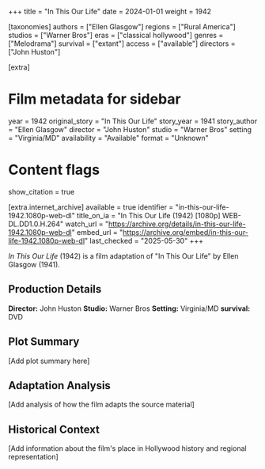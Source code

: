 +++
title = "In This Our Life"
date = 2024-01-01
weight = 1942

[taxonomies]
authors = ["Ellen Glasgow"]
regions = ["Rural America"]
studios = ["Warner Bros"]
eras = ["classical hollywood"]
genres = ["Melodrama"]
survival = ["extant"]
access = ["available"]
directors = ["John Huston"]

[extra]
# Film metadata for sidebar
year = 1942
original_story = "In This Our Life"
story_year = 1941
story_author = "Ellen Glasgow"
director = "John Huston"
studio = "Warner Bros"
setting = "Virginia/MD"
availability = "Available"
format = "Unknown"

# Content flags
show_citation = true

[extra.internet_archive]
available = true
identifier = "in-this-our-life-1942.1080p-web-dl"
title_on_ia = "In This Our Life (1942) [1080p] WEB-DL.DD1.0.H.264"
watch_url = "https://archive.org/details/in-this-our-life-1942.1080p-web-dl"
embed_url = "https://archive.org/embed/in-this-our-life-1942.1080p-web-dl"
last_checked = "2025-05-30"
+++

*In This Our Life* (1942) is a film adaptation of "In This Our Life" by Ellen Glasgow (1941).

## Production Details

**Director:** John Huston
**Studio:** Warner Bros
**Setting:** Virginia/MD
**survival:** DVD

## Plot Summary

[Add plot summary here]

## Adaptation Analysis

[Add analysis of how the film adapts the source material]

## Historical Context

[Add information about the film's place in Hollywood history and regional representation]